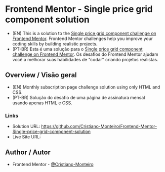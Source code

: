 # Frontend Mentor - Single price grid component solution
- (EN) This is a solution to the [Single price grid component challenge on Frontend Mentor](https://www.frontendmentor.io/challenges/single-price-grid-component-5ce41129d0ff452fec5abbbc). Frontend Mentor challenges help you improve your coding skills by building realistic projects. 
- (PT-BR) Esta é uma solução para o [Single price grid component challenge on Frontend Mentor](https://www.frontendmentor.io/challenges/single-price-grid-component-5ce41129d0ff452fec5abbbc). Os desafios do Frontend Mentor ajudam você a melhorar suas habilidades de "codar" criando projetos realistas.

## Overview / Visão geral
- (EN) Monthly subscription page challenge solution using only HTML and CSS.
- (PT-BR) Solução do desafio de uma página de assinatura mensal usando apenas HTML e CSS.

### Links
- Solution URL: https://github.com/Cristiano-Monteiro/Frontend-Mentor-Single-price-grid-component-solution
- Live Site URL: 

## Author / Autor
- Frontend Mentor - [@Cristiano-Monteiro](https://www.frontendmentor.io/profile/Cristiano-Monteiro)
